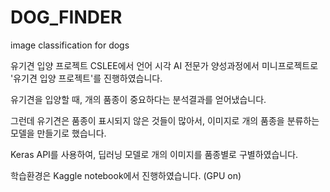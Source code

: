 # DOG_FINDER
image classification for dogs


유기견 입양 프로젝트
CSLEE에서 언어 시각 AI 전문가 양성과정에서 미니프로젝트로 '유기견 입양 프로젝트'를 진행하였습니다.

유기견을 입양할 때, 개의 품종이 중요하다는 분석결과를 얻어냈습니다.

그런데 유기견은 품종이 표시되지 않은 것들이 많아서, 이미지로 개의 품종을 분류하는 모델을 만들기로 했습니다.

Keras API를 사용하여, 딥러닝 모델로 개의 이미지를 품종별로 구별하였습니다.

학습환경은 Kaggle notebook에서 진행하였습니다. (GPU on)


